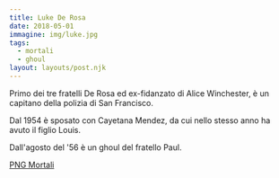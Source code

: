 ```yaml
---
title: Luke De Rosa
date: 2018-05-01
immagine: img/luke.jpg
tags:
  - mortali
  - ghoul
layout: layouts/post.njk
---
```


Primo dei tre fratelli De Rosa ed ex-fidanzato di Alice Winchester, è un capitano della polizia di San Francisco.

Dal 1954 è sposato con Cayetana Mendez, da cui nello stesso anno ha avuto il figlio Louis.

Dall'agosto del '56 è un ghoul del fratello Paul.   

<a href="http://xabacadabra.com/cursed-legacy/png-mortali.html" class="button back">PNG Mortali</a> 